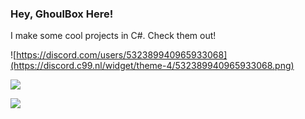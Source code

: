 ### Hey, GhoulBox Here!
I make some cool projects in C#. Check them out!

![https://discord.com/users/532389940965933068](https://discord.c99.nl/widget/theme-4/532389940965933068.png)


![](https://github-readme-stats.vercel.app/api?username=ghoulbox&show_icons=true&include_all_commits=true&theme=tokyonight&border_radius=10)

![](https://github-readme-stats.vercel.app/api/top-langs/?username=ghoulbox&layout=compact&theme=tokyonight&border_radius=10&langs_count=4)

